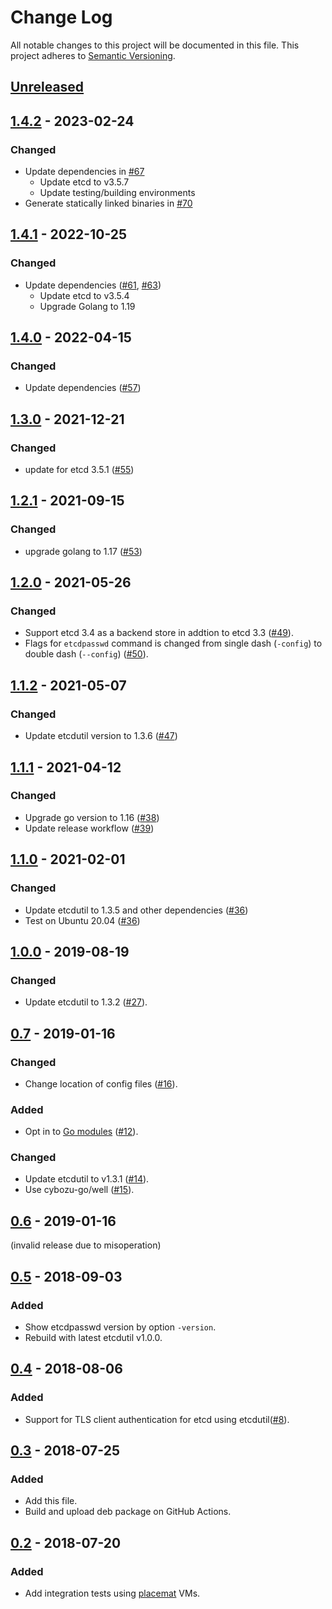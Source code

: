 # Change Log

All notable changes to this project will be documented in this file.
This project adheres to [Semantic Versioning](http://semver.org/).

## [Unreleased]

## [1.4.2] - 2023-02-24

### Changed
- Update dependencies in [#67](https://github.com/cybozu-go/etcdpasswd/pull/67)
    - Update etcd to v3.5.7
    - Update testing/building environments
- Generate statically linked binaries in [#70](https://github.com/cybozu-go/etcdpasswd/pull/70)

## [1.4.1] - 2022-10-25

### Changed
- Update dependencies ([#61](https://github.com/cybozu-go/etcdpasswd/pull/61), [#63](https://github.com/cybozu-go/etcdpasswd/pull/63))
    - Update etcd to v3.5.4
    - Upgrade Golang to 1.19

## [1.4.0] - 2022-04-15

### Changed
- Update dependencies ([#57](https://github.com/cybozu-go/etcdpasswd/pull/57))

## [1.3.0] - 2021-12-21

### Changed
- update for etcd 3.5.1 ([#55](https://github.com/cybozu-go/etcdpasswd/pull/55))

## [1.2.1] - 2021-09-15

### Changed
- upgrade golang to 1.17 ([#53](https://github.com/cybozu-go/etcdpasswd/pull/53))

## [1.2.0] - 2021-05-26

### Changed
- Support etcd 3.4 as a backend store in addtion to etcd 3.3 ([#49](https://github.com/cybozu-go/etcdpasswd/pull/49)).
- Flags for `etcdpasswd` command is changed from single dash (`-config`) to double dash (`--config`) ([#50](https://github.com/cybozu-go/etcdpasswd/pull/50)).

## [1.1.2] - 2021-05-07

### Changed
- Update etcdutil version to 1.3.6 ([#47](https://github.com/cybozu-go/etcdpasswd/pull/47))

## [1.1.1] - 2021-04-12

### Changed
- Upgrade go version to 1.16 ([#38](https://github.com/cybozu-go/etcdpasswd/pull/38))
- Update release workflow ([#39](https://github.com/cybozu-go/etcdpasswd/pull/39))

## [1.1.0] - 2021-02-01

### Changed
- Update etcdutil to 1.3.5 and other dependencies ([#36](https://github.com/cybozu-go/etcdpasswd/pull/36))
- Test on Ubuntu 20.04 ([#36](https://github.com/cybozu-go/etcdpasswd/pull/36))

## [1.0.0] - 2019-08-19

### Changed
- Update etcdutil to 1.3.2 ([#27](https://github.com/cybozu-go/etcdpasswd/pull/27)).

## [0.7] - 2019-01-16

### Changed
- Change location of config files ([#16](https://github.com/cybozu-go/etcdpasswd/pull/16)).

### Added
- Opt in to [Go modules](https://github.com/golang/go/wiki/Modules) ([#12](https://github.com/cybozu-go/etcdpasswd/pull/12)).

### Changed
- Update etcdutil to v1.3.1 ([#14](https://github.com/cybozu-go/etcdpasswd/pull/14)).
- Use cybozu-go/well ([#15](https://github.com/cybozu-go/etcdpasswd/pull/15)).

## [0.6] - 2019-01-16

(invalid release due to misoperation)

## [0.5] - 2018-09-03

### Added
- Show etcdpasswd version by option `-version`.
- Rebuild with latest etcdutil v1.0.0.

## [0.4] - 2018-08-06

### Added

- Support for TLS client authentication for etcd using etcdutil([#8](https://github.com/cybozu-go/etcdpasswd/pull/8)).

## [0.3] - 2018-07-25

### Added
- Add this file.
- Build and upload deb package on GitHub Actions.

## [0.2] - 2018-07-20

### Added
- Add integration tests using [placemat][] VMs.

[placemat]: https://github.com/cybozu-go/placemat
[etcdutil]: https://github.com/cybozu-go/etcdutil
[Unreleased]: https://github.com/cybozu-go/etcdpasswd/compare/v1.4.2...HEAD
[1.4.2]: https://github.com/cybozu-go/etcdpasswd/compare/v1.4.1...v1.4.2
[1.4.1]: https://github.com/cybozu-go/etcdpasswd/compare/v1.4.0...v1.4.1
[1.4.0]: https://github.com/cybozu-go/etcdpasswd/compare/v1.3.0...v1.4.0
[1.3.0]: https://github.com/cybozu-go/etcdpasswd/compare/v1.2.1...v1.3.0
[1.2.1]: https://github.com/cybozu-go/etcdpasswd/compare/v1.2.0...v1.2.1
[1.2.0]: https://github.com/cybozu-go/etcdpasswd/compare/v1.1.2...v1.2.0
[1.1.2]: https://github.com/cybozu-go/etcdpasswd/compare/v1.1.1...v1.1.2
[1.1.1]: https://github.com/cybozu-go/etcdpasswd/compare/v1.1.0...v1.1.1
[1.1.0]: https://github.com/cybozu-go/etcdpasswd/compare/v1.0.0...v1.1.0
[1.0.0]: https://github.com/cybozu-go/etcdpasswd/compare/v0.7...v1.0.0
[0.7]: https://github.com/cybozu-go/etcdpasswd/compare/v0.6...v0.7
[0.6]: https://github.com/cybozu-go/etcdpasswd/compare/v0.5...v0.6
[0.5]: https://github.com/cybozu-go/etcdpasswd/compare/v0.4...v0.5
[0.4]: https://github.com/cybozu-go/etcdpasswd/compare/v0.3...v0.4
[0.3]: https://github.com/cybozu-go/etcdpasswd/compare/v0.2...v0.3
[0.2]: https://github.com/cybozu-go/etcdpasswd/compare/v0.1...v0.2
